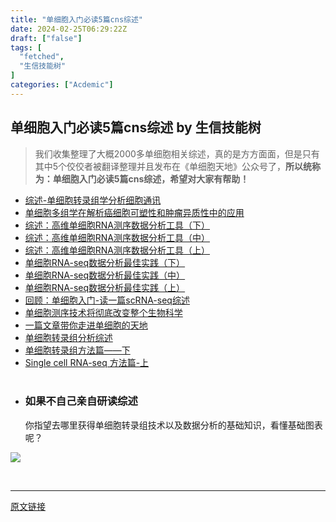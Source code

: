 ```yaml
---
title: "单细胞入门必读5篇cns综述"
date: 2024-02-25T06:29:22Z
draft: ["false"]
tags: [
  "fetched",
  "生信技能树"
]
categories: ["Acdemic"]
---
```

单细胞入门必读5篇cns综述 by 生信技能树
------
<div><section data-tool="mdnice编辑器" data-website="https://www.mdnice.com"><blockquote data-tool="mdnice编辑器"><p>我们收集整理了大概2000多单细胞相关综述，真的是方方面面，但是只有其中5个佼佼者被翻译整理并且发布在《单细胞天地》公众号了，<strong>所以统称为：单细胞入门必读5篇cns综述，希望对大家有帮助！</strong></p></blockquote><ul data-tool="mdnice编辑器"><li><section><a href="http://mp.weixin.qq.com/s?__biz=MzI1Njk4ODE0MQ==&amp;mid=2247502226&amp;idx=1&amp;sn=2983376d8a6a7fd6a0363bb09c8cab6b&amp;chksm=ea1ccf10dd6b46060ef2aacf9a48f6b2b3eba5236a0de0a1cb7e7d6fa04ca7b9c281848a9307&amp;scene=21#wechat_redirect" data-linktype="2">综述-单细胞转录组学分析细胞通讯</a></section></li><li><section><a href="http://mp.weixin.qq.com/s?__biz=MzI1Njk4ODE0MQ==&amp;mid=2247501842&amp;idx=1&amp;sn=928871445e825048a8e52f1e9ec1bcec&amp;chksm=ea1cce90dd6b4786360f42a356e90aa9d9ee0b1cf29c44c9f3e66ca3773ee708e927044bfd49&amp;scene=21#wechat_redirect" data-linktype="2">单细胞多组学在解析癌细胞可塑性和肿瘤异质性中的应用</a></section></li><li><section><a href="http://mp.weixin.qq.com/s?__biz=MzI1Njk4ODE0MQ==&amp;mid=2247486656&amp;idx=1&amp;sn=39fccb1c5fbbce7b3a61904c06041665&amp;chksm=ea1f0a42dd688354009c84cf00842fb961bc24b14ec1e70a8cbb94b97023e1dced81dbebbddf&amp;scene=21#wechat_redirect" data-linktype="2">综述：高维单细胞RNA测序数据分析工具（下）</a></section></li><li><section><a href="http://mp.weixin.qq.com/s?__biz=MzI1Njk4ODE0MQ==&amp;mid=2247486639&amp;idx=1&amp;sn=bbda9fef9c8c3c087686bb53723e4d51&amp;chksm=ea1f0a2ddd68833bf92d5742534251ef43beb9a615e54f3a02d35b54fb70c263033688f8f2ee&amp;scene=21#wechat_redirect" data-linktype="2">综述：高维单细胞RNA测序数据分析工具（中）</a></section></li><li><section><a href="http://mp.weixin.qq.com/s?__biz=MzI1Njk4ODE0MQ==&amp;mid=2247486613&amp;idx=1&amp;sn=d28cfc0477d4eb02e6f0845db1c4a54b&amp;chksm=ea1f0a17dd6883010c3fc8116565970b08487c677b93174e925f2cff454eabccd0b801d66d53&amp;scene=21#wechat_redirect" data-linktype="2">综述：高维单细胞RNA测序数据分析工具（上）</a></section></li><li><section><a href="http://mp.weixin.qq.com/s?__biz=MzI1Njk4ODE0MQ==&amp;mid=2247485574&amp;idx=1&amp;sn=22cd37b4e2f00a3ecfb89595340f7bc1&amp;chksm=ea1f0e04dd688712e210bb58c8c8781df8ce22bab490eddaaa57cf1fbc6d04c4e3741e1e3c07&amp;scene=21#wechat_redirect" data-linktype="2">单细胞RNA-seq数据分析最佳实践（下）</a></section></li><li><section><a href="http://mp.weixin.qq.com/s?__biz=MzI1Njk4ODE0MQ==&amp;mid=2247485573&amp;idx=1&amp;sn=4308255c2e86cb8a9cd6628da9c32e0a&amp;chksm=ea1f0e07dd688711441a0a1b5564e0828774cdd37a763b2880b075de4d36a840c599cc45d34c&amp;scene=21#wechat_redirect" data-linktype="2">单细胞RNA-seq数据分析最佳实践（中）</a></section></li><li><section><a href="http://mp.weixin.qq.com/s?__biz=MzI1Njk4ODE0MQ==&amp;mid=2247485564&amp;idx=1&amp;sn=177bd2df5aaa19d215e9ff889af7d344&amp;chksm=ea1f0efedd6887e868e95447819aa2a59803e2061f8d1df91cf3fbce73f371ffa4d62e9a4734&amp;scene=21#wechat_redirect" data-linktype="2">单细胞RNA-seq数据分析最佳实践（上）</a></section></li><li><section><a href="http://mp.weixin.qq.com/s?__biz=MzI1Njk4ODE0MQ==&amp;mid=2247485060&amp;idx=1&amp;sn=be208133940aef2687ad010652585d95&amp;chksm=ea1f0006dd6889100f0c14d71b65d955a8298fbd737b03ff8b62236a5cd45bc369a807212fb6&amp;scene=21#wechat_redirect" data-linktype="2">回顾：单细胞入门-读一篇scRNA-seq综述</a></section></li><li><section><a href="http://mp.weixin.qq.com/s?__biz=MzI1Njk4ODE0MQ==&amp;mid=2247485017&amp;idx=1&amp;sn=f7ca8d51fb435a6c54d8f41e5cbab231&amp;chksm=ea1f00dbdd6889cd858dfe9b5952b6f5a7e2524806ea105df7dd6449e36aa533ad9829214ead&amp;scene=21#wechat_redirect" data-linktype="2">单细胞测序技术将彻底改变整个生物科学</a></section></li><li><section><a href="http://mp.weixin.qq.com/s?__biz=MzI1Njk4ODE0MQ==&amp;mid=2247484593&amp;idx=1&amp;sn=50f7dc1fe6e7df09a887af55acb8de9e&amp;chksm=ea1f0233dd688b25f17bee887a24fe748b30fa8bd782e274c279b421f8ed45a417905ea07747&amp;scene=21#wechat_redirect" data-linktype="2">一篇文章带你走进单细胞的天地</a></section></li><li><section><a href="http://mp.weixin.qq.com/s?__biz=MzI1Njk4ODE0MQ==&amp;mid=2247484039&amp;idx=1&amp;sn=1e799a06dbea57ed74596812d1e6c6df&amp;chksm=ea1f0405dd688d133f624aaec1282f5653d6309ba5741f962fbc152d8cb70ba75c9acb50e352&amp;scene=21#wechat_redirect" data-linktype="2">单细胞转录组分析综述</a></section></li><li><section><a href="http://mp.weixin.qq.com/s?__biz=MzI1Njk4ODE0MQ==&amp;mid=2247483906&amp;idx=1&amp;sn=8f94aaa61925b49ea2381edf3adeef49&amp;chksm=ea1f0480dd688d96ffb2da2ff6077cd62c8df8a3292973ce7c343efcc56e3c5bf5a31adca7da&amp;scene=21#wechat_redirect" data-linktype="2">单细胞转录组方法篇——下</a></section></li><li><section><a href="http://mp.weixin.qq.com/s?__biz=MzI1Njk4ODE0MQ==&amp;mid=2247483902&amp;idx=1&amp;sn=21f99f402788db2cb7ec5f49881e020c&amp;chksm=ea1f077cdd688e6ad671aa6c4604c7812bc8677ee374c2edf8f96899f23c0ea6f014961123c6&amp;scene=21#wechat_redirect" data-linktype="2">Single cell RNA-seq 方法篇-上</a></section><section><br></section></li><li><section data-tool="mdnice编辑器" data-website="https://www.mdnice.com"><h3 data-tool="mdnice编辑器"><span></span>如果不自己亲自研读综述<span></span></h3><p data-tool="mdnice编辑器">你指望去哪里获得单细胞转录组技术以及数据分析的基础知识，看懂基础图表呢？</p></section></li></ul><p><img data-galleryid="" data-ratio="0.7398148148148148" data-s="300,640" data-src="https://mmbiz.qpic.cn/mmbiz_png/cZNhZQ6j4wzSMtCibDuuKp6I0bXEcQ45us4aqZliaWAB0NN40jxQwMwEBrxQicrY7qWShF7fe6nDlv9CSGAIIBicvg/640?wx_fmt=png" data-type="png" data-w="1080" src="https://mmbiz.qpic.cn/mmbiz_png/cZNhZQ6j4wzSMtCibDuuKp6I0bXEcQ45us4aqZliaWAB0NN40jxQwMwEBrxQicrY7qWShF7fe6nDlv9CSGAIIBicvg/640?wx_fmt=png"></p><section><br></section></section><p><mp-style-type data-value="3"></mp-style-type></p></div>  
<hr>
<a href="https://mp.weixin.qq.com/s/8IwrtYThAWPKjWxKxYshkw",target="_blank" rel="noopener noreferrer">原文链接</a>
